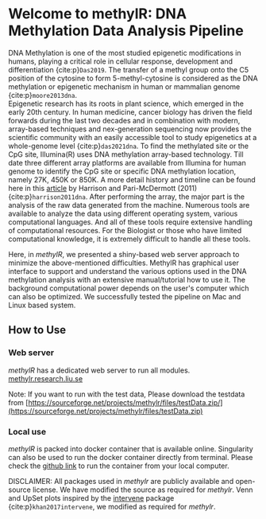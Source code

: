 # Welcome to methylR: DNA Methylation Data Analysis Pipeline

DNA Methylation is one of the most studied epigenetic modifications in humans, playing a critical role in cellular response, development and differentiation {cite:p}`Das2019`. The transfer of a methyl group onto the C5 position of the cytosine to form 5-methyl-cytosine is considered as the DNA methylation or epigenetic mechanism in human or mammalian genome {cite:p}`moore2013dna`.   
Epigenetic research has its roots in plant science, which emerged in the early 20th century. In human medicine, cancer biology has driven the field forwards during the last two decades and in combination with modern, array-based techniques and nex-generation sequencing now provides the scientific community with an easily accessible tool to study epigenetics at a whole-genome level {cite:p}`das2021dna`. 
To find the methylated site or the CpG site, Illumina(R) uses DNA methylation array-based technology. Till date three different array platforms are available from Illumina for human genome to identify the CpG site or specific DNA methylation location, namely 27K, 450K or 850K. A more detail history and timeline can be found here in this [article](https://www.frontiersin.org/articles/10.3389/fgene.2011.00074/full) by Harrison and Pari-McDermott (2011){cite:p}`harrison2011dna`. After performing the array, the major part is the analysis of the raw data generated from the machine. Numerous tools are available to analyze the data using different operating system, various computational languages. And all of these tools require extensive handling of computational resources. For the Biologist or those who have limited computational knowledge, it is extremely difficult to handle all these tools.

Here, in *methylR*, we presented a shiny-based web server approach to minimize the above-mentioned difficulties. MethylR has graphical user interface to support and understand the various options used in the DNA methylation analysis with an extensive manual/tutorial how to use it. The background computational power depends on the user's computer which can also be optimized. We successfully tested the pipeline on Mac and Linux based system. 

## How to Use
### Web server
*methylR* has a dedicated web server to run all modules. 
[methylr.research.liu.se](https://methylr.it.liu.se)

Note: If you want to run with the test data, Please download the testdata from [https://sourceforge.net/projects/methylr/files/testData.zip/](https://sourceforge.net/projects/methylr/files/testData.zip)

### Local use
*methylR* is packed into docker container that is available online. Singularity can also be used to run the docker container directly from terminal. 
Please check the [github link](https://https://github.com/JD2112/methylr) to run the container from your local computer.


DISCLAIMER: All packages used in *methylr* are publicly available and open-source license. We have modified the source as required for *methylr*.  Venn and UpSet plots inspired by the [intervene](https://github.com/asntech/intervene) package {cite:p}`khan2017intervene`, we modified as required for *methylr*.

```{tableofcontents}
```
